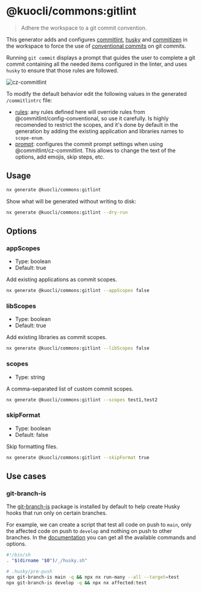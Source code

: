 # @kuocli/commons:gitlint

> Adhere the workspace to a git commit convention.

This generator adds and configures [commitlint](https://commitlint.js.org/), [husky](https://typicode.github.io/husky/#/) and [commitizen](http://commitizen.github.io/cz-cli/) in the workspace to force the use of [conventional commits](https://www.conventionalcommits.org/) on git commits.

Running `git commit` displays a prompt that guides the user to complete a git commit containing all the needed items configured in the linter, and uses `husky` to ensure that those rules are followed.

![cz-commitlint](https://commitlint.js.org/assets/cz-commitlint.png)

To modify the default behavior edit the following values in the generated `/commitlintrc` file:

- [rules](https://commitlint.js.org/#/reference-rules): any rules defined here will override rules from @commitlint/config-conventional, so use it carefully. Is highly recomended to restrict the scopes, and it's done by default in the generation by adding the existing application and libraries names to `scope-enum`.
- [prompt](https://commitlint.js.org/#/reference-prompt): configures the commit prompt settings when using @commitlint/cz-commitlint. This allows to change the text of the options, add emojis, skip steps, etc.

## Usage

```bash
nx generate @kuocli/commons:gitlint
```

Show what will be generated without writing to disk:

```bash
nx generate @kuocli/commons:gitlint --dry-run
```

## Options

### appScopes

- Type: boolean
- Default: true

Add existing applications as commit scopes.

```bash
nx generate @kuocli/commons:gitlint --appScopes false
```

### libScopes

- Type: boolean
- Default: true

Add existing libraries as commit scopes.

```bash
nx generate @kuocli/commons:gitlint --libScopes false
```

### scopes

- Type: string

A comma-separated list of custom commit scopes.

```bash
nx generate @kuocli/commons:gitlint --scopes test1,test2
```

### skipFormat

- Type: boolean
- Default: false

Skip formatting files.

```bash
nx generate @kuocli/commons:gitlint --skipFormat true
```

## Use cases

### git-branch-is

The [git-branch-is](https://github.com/kevinoid/git-branch-is) package is installed by default to help create Husky hooks that run only on certain branches.

For example, we can create a script that test all code on push to `main`, only the affected code on push to `develop` and nothing on push to other branches. In the [documentation](https://github.com/kevinoid/git-branch-is/blob/main/README.md) you can get all the available commands and options.

```sh
#!/bin/sh
. "$(dirname "$0")/_/husky.sh"

# .husky/pre-push
npx git-branch-is main -q && npx nx run-many --all --target=test
npx git-branch-is develop -q && npx nx affected:test
```
